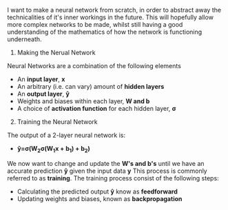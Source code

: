 I want to make a neural network from scratch, in order to abstract away the technicalities of it's inner workings in the future. This will hopefully allow more complex networks to be made, whilst still having a good understanding of the mathematics of how the network is functioning underneath. 

1. Making the Nerual Network 

Neural Networks are a combination of the following elements
* An **input layer**, **x**
* An arbitrary (i.e. can vary) amount of **hidden layers**
* An **output layer**, **ŷ**
* Weights and biases within each layer, **W and b**
* A choice of **activation function** for each hidden layer, **σ**

2. Training the Neural Network

The output of a 2-layer neural network is:
* **ŷ=σ(W<sub>2</sub>σ(W<sub>1</sub>x + b<sub>1</sub>) + b<sub>2</sub>)**

We now want to change and update the **W's and b's** until we have an accurate prediction **ŷ** given the input data **y**
This process is commonly referred to as **training**.
The training process consist of the following steps:
* Calculating the predicted output **ŷ** know as **feedforward**
* Updating weights and biases, known as **backpropagation**
